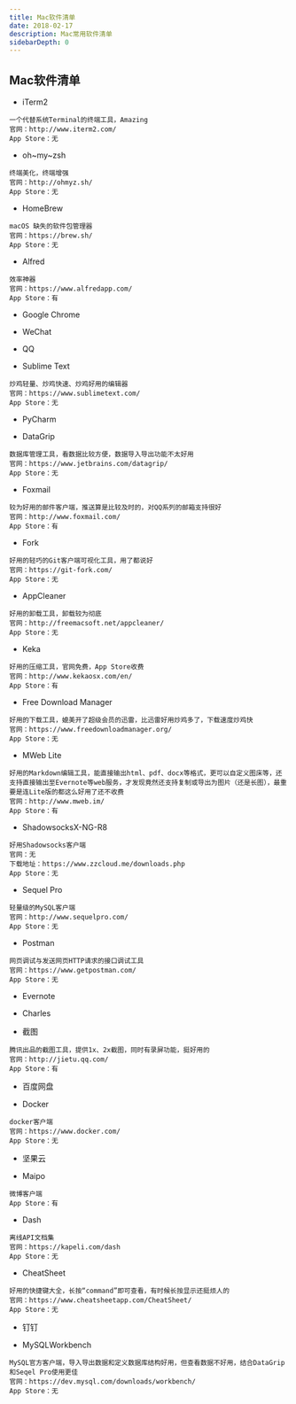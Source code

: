 ```yaml
---
title: Mac软件清单
date: 2018-02-17
description: Mac常用软件清单
sidebarDepth: 0
---
```


## Mac软件清单

<!--# 简介
为方便以后折腾的时候能够快速的恢复工作环境，还是备份一下软件列表吧-->

* iTerm2

```
一个代替系统Terminal的终端工具，Amazing
官网：http://www.iterm2.com/
App Store：无
```

* oh~my~zsh

```
终端美化，终端增强
官网：http://ohmyz.sh/
App Store：无
```

* HomeBrew

```
macOS 缺失的软件包管理器
官网：https://brew.sh/
App Store：无
```

* Alfred

```
效率神器
官网：https://www.alfredapp.com/
App Store：有
```

* Google Chrome

* WeChat

* QQ

* Sublime Text

```
炒鸡轻量、炒鸡快速、炒鸡好用的编辑器
官网：https://www.sublimetext.com/
App Store：无
```

* PyCharm

* DataGrip

```
数据库管理工具，看数据比较方便，数据导入导出功能不太好用
官网：https://www.jetbrains.com/datagrip/
App Store：无
```

* Foxmail

```
较为好用的邮件客户端，推送算是比较及时的，对QQ系列的邮箱支持很好
官网：http://www.foxmail.com/
App Store：有
```

* Fork

```
好用的轻巧的Git客户端可视化工具，用了都说好
官网：https://git-fork.com/
App Store：无
```

* AppCleaner

```
好用的卸载工具，卸载较为彻底
官网：http://freemacsoft.net/appcleaner/
App Store：无
```

* Keka

```
好用的压缩工具，官网免费，App Store收费
官网：http://www.kekaosx.com/en/
App Store：有
```

* Free Download Manager

```
好用的下载工具，媲美开了超级会员的迅雷，比迅雷好用炒鸡多了，下载速度炒鸡快
官网：https://www.freedownloadmanager.org/
App Store：无
```

* MWeb Lite

```
好用的Markdown编辑工具，能直接输出html、pdf、docx等格式，更可以自定义图床等，还支持直接输出至Evernote等web服务，才发现竟然还支持复制或导出为图片（还是长图），最重要是连Lite版的都这么好用了还不收费
官网：http://www.mweb.im/
App Store：有
```

* ShadowsocksX-NG-R8

```
好用Shadowsocks客户端
官网：无
下载地址：https://www.zzcloud.me/downloads.php
App Store：无
```

* Sequel Pro

```
轻量级的MySQL客户端
官网：http://www.sequelpro.com/
App Store：无
```

* Postman

```
网页调试与发送网页HTTP请求的接口调试工具
官网：https://www.getpostman.com/
App Store：无
```

* Evernote

* Charles

* 截图

```
腾讯出品的截图工具，提供1x、2x截图，同时有录屏功能，挺好用的
官网：http://jietu.qq.com/
App Store：有
```

* 百度网盘

* Docker

```
docker客户端
官网：https://www.docker.com/
App Store：无
```

* 坚果云

* Maipo

```
微博客户端
App Store：有
```

* Dash

```
离线API文档集
官网：https://kapeli.com/dash
App Store：无
```

* CheatSheet

```
好用的快捷键大全，长按“command”即可查看，有时候长按显示还挺烦人的
官网：https://www.cheatsheetapp.com/CheatSheet/
App Store：无
```

* 钉钉

* MySQLWorkbench

```
MySQL官方客户端，导入导出数据和定义数据库结构好用，但查看数据不好用，结合DataGrip和Seqel Pro使用更佳
官网：https://dev.mysql.com/downloads/workbench/
App Store：无
```




